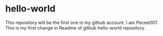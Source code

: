 # hello-world
This repository will be the first one in my github account. 
I am Pecee007. 
This is my first change in Readme of github hello-world repository.
